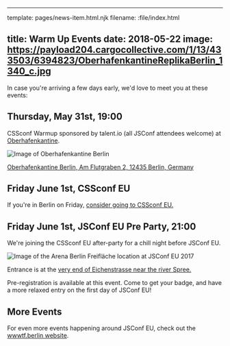 ----
template: pages/news-item.html.njk
filename: :file/index.html

title: Warm Up Events
date: 2018-05-22
image: https://payload204.cargocollective.com/1/13/433503/6394823/OberhafenkantineReplikaBerlin_1340_c.jpg
----

In case you're arriving a few days early, we'd love to meet you at these events:

## Thursday, May 31st, 19:00

CSSconf Warmup sponsored by talent.io (all JSConf attendees welcome) at [Oberhafenkantine](http://www.oberhafenkantine-berlin.de/).

![Image of Oberhafenkantine Berlin](https://payload204.cargocollective.com/1/13/433503/6394823/OberhafenkantineReplikaBerlin_1340_c.jpg)

[Oberhafenkantine Berlin, Am Flutgraben 2, 12435 Berlin, Germany](https://goo.gl/maps/pesFTY3qXRE2)

## Friday June 1st, CSSconf EU

If you're in Berlin on Friday, [consider going to CSSconf EU.](https://2018.cssconf.eu/)

## Friday June 1st, JSConf EU Pre Party, 21:00

We're joining the CSSconf EU after-party for a chill night before JSConf EU.

![Image of the Arena Berlin Freifläche location at JSConf EU 2017](contents:images/freiflaeche.jpg)

Entrance is at the [very end of Eichenstrasse near the river Spree.](https://www.google.de/maps/place/Eichenstra%C3%9Fe,+12435+Berlin,+Germany/@52.49714,13.4545445,19z/data=!3m1!4b1!4m5!3m4!1s0x47a84e55986b4779:0xe0fd563693290b2a!8m2!3d52.4971392!4d13.4550917)

Pre-registration is available at this event. Come to get your badge, and have a more relaxed entry on the first day of JSConf EU!

## More Events

For even more events happening around JSConf EU, check out the [wwwtf.berlin website](http://wwwtf.berlin/).
